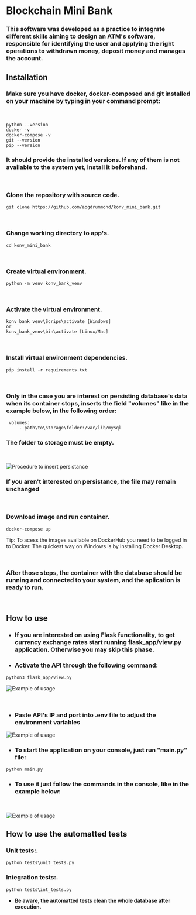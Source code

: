 # Blockchain Mini Bank

### This software was developed as a practice to integrate different skills aiming to design an ATM's software, responsible for identifying the user and applying the right operations to withdrawn money, deposit money and manages the account.

## **Installation**

### Make sure you have docker, docker-composed and git installed on your machine by typing in your command prompt: 

&nbsp;
```
python --version
docker -v
docker-compose -v
git --version
pip --version
```

### It should provide the installed versions. If any of them is not available to the system yet, install it beforehand.



&nbsp;

### Clone the repository with source code.

```
git clone https://github.com/aogdrummond/konv_mini_bank.git
```
&nbsp;

### Change working directory to app's.

```
cd konv_mini_bank
```

&nbsp;
### Create virtual environment.
```
python -m venv konv_bank_venv
```
&nbsp;


### Activate the virtual environment.

```
konv_bank_venv\Scrips\activate [Windows] 
or
konv_bank_venv\bin\activate [Linux/Mac] 
```
&nbsp;
### Install virtual environment dependencies.
```
pip install -r requirements.txt
```
&nbsp;

### Only in the case you are interest on persisting database's data when its container stops, inserts the field "volumes" like in the example below, in the following order:

```
 volumes:
     - path\to\storage\folder:/var/lib/mysql 
```
### The folder to storage must be empty.

&nbsp;

![Procedure to insert persistance](img/volume_change.png)

### If you aren't interested on persistance, the file may remain unchanged

&nbsp;
### Download image and run container.
```
docker-compose up
```
Tip: To acess the images available on DockerHub you need to be logged in to Docker. The quickest way on Windows is by installing Docker Desktop.

&nbsp;
### After those steps, the container with the database should be running and connected to your system, and the aplication is ready to run.


&nbsp;


## **How to use**


* ### If you are interested on using Flask functionality, to get currency exchange rates start running flask_app/view.py application. Otherwise you may skip this phase.

* ### Activate the API through the following command:
```
python3 flask_app/view.py
```
![Example of usage](img/running_flask.png)

&nbsp;

* ### Paste API's IP and port into .env file to adjust the environment variables

![Example of usage](img/env_variables.png)


* ### To start the application on your console, just run "main.py" file:

```
python main.py
```

* ### To use it just follow the commands in the console, like in the example below: 

&nbsp;


![Example of usage](img/usage_flow.png)


## **How to use the automatted tests**

### Unit tests:.

```
python tests\unit_tests.py 
```
### Integration tests:.

```
python tests\int_tests.py 
```

* **Be aware, the automatted tests clean the whole database after execution.**
